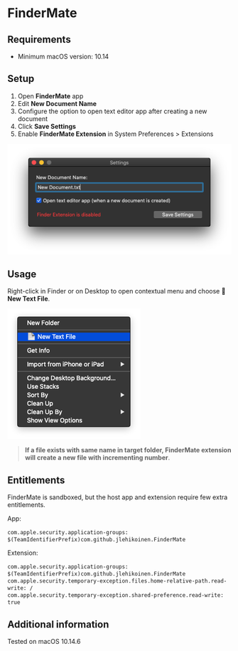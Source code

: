 # FinderMate

## Requirements

- Minimum macOS version: 10.14

## Setup

1. Open **FinderMate** app
2. Edit **New Document Name**
3. Configure the option to open text editor app after creating a new document
4. Click **Save Settings**
5. Enable **FinderMate Extension** in System Preferences > Extensions

![Settings](screenshots/settings.png)

## Usage

Right-click in Finder or on Desktop to open contextual menu and choose **📄 New Text File**.

![Contextual menu](screenshots/contextual-menu.png)

> **If a file exists with same name in target folder, FinderMate extension will create a new file with incrementing number**.

## Entitlements

FinderMate is sandboxed, but the host app and extension require few extra entitlements.

App:

```
com.apple.security.application-groups: $(TeamIdentifierPrefix)com.github.jlehikoinen.FinderMate
```

Extension:

```
com.apple.security.application-groups: $(TeamIdentifierPrefix)com.github.jlehikoinen.FinderMate
com.apple.security.temporary-exception.files.home-relative-path.read-write: /
com.apple.security.temporary-exception.shared-preference.read-write: true
```

## Additional information

Tested on macOS 10.14.6